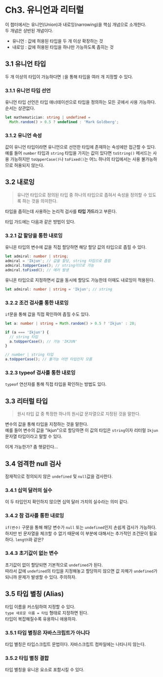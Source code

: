 # Ch3. 유니언과 리터럴

이 챕터에서는 유니언(Union)과 내로잉(narrowing)을 핵심 개념으로 소개한다.  
두 개념은 상반된 개념이다.

- 유니언 : 값에 허용된 타입을 두 개 이상 확장하는 것
- 내로잉 : 값에 허용된 타입을 하나만 가능하도록 좁히는 것

## 3.1 유니언 타입

두 개 이상의 타입이 가능하다면 `|`을 통해 타입을 여러 개 지정할 수 있다.

### 3.1.1 유니언 타입 선언

유니언 타입 선언은 타입 애너테이션으로 타입을 정의하는 모든 곳에서 사용 가능하다. 순서는 상관없다.

```ts
let mathematician: string | undefined =
  Math.random() > 0.5 ? undefined : 'Mark Goldberg';
```

### 3.1.2 유니언 속성

값이 유니언 타입이라면 유니언으로 선언한 타입에 존재하는 속성에만 접근할 수 있다.  
예를 들어 `number` 타입과 `string` 타입을 가지는 값이 있다면 `toString()` 메서드는 사용 가능하지만 `toUpperCase()`나 `toFixed()`는 어느 하나의 타입에서는 사용 불가능하므로 허용되지 않는다.

## 3.2 내로잉

> 유니언 타입으로 정의된 타입 중 하나의 타입으로 좁혀서 속성을 정의할 수 있도록 하는 것을 의미한다.

타입을 좁히는데 사용하는 논리적 검사를 **타입 가드**라고 부른다.

타입 가드에는 다음과 같은 방법이 있다.

### 3.2.1 값 할당을 통한 내로잉

유니온 타입의 변수에 값을 직접 할당하면 해당 할당 값의 타입으로 좁힐 수 있다.

```ts
let admiral: number | string;
admiral = 'Ikjun'; // 값을 할당, string 타입으로 좁힘
admiral.toUpperCase(); // string이므로 가능
admiral.toFixed(); // 에러 발생
```

유니온 타입으로 지정하면서 값을 동시에 할당도 가능한데 이때도 내로잉이 적용된다.

```ts
let admiral: number | string = 'Ikjun'; // string
```

### 3.2.2 조건 검사를 통한 내로잉

`if`문을 통해 값을 직접 확인하여 좁힐 수도 있다.

```ts
let a: number | string = Math.random() > 0.5 ? 'Ikjun' : 28;

if (a === 'Ikjun') {
  // string 타입
  a.toUpperCase(); // 가능 'IKJUN'
}

// number | string 타입
a.toUpperCase(); // 불가능 어떤 타입인지 모름
```

### 3.2.3 typeof 검사를 통한 내로잉

`typeof` 연산자를 통해 직접 타입을 확인하는 방법도 있다.

## 3.3 리터럴 타입

> 원시 타입 값 중 특정한 하나의 원시값 문자열으로 지정된 것을 말한다.

변수의 값을 통해 타입을 지정하는 것을 말한다.  
예를 들어 변수의 값을 "Ikjun"으로 할당하면 이 값의 타입은 `string`이자 리터럴 `Ikjun` 문자열 타입이라고 말할 수 있다.

이게 가능한가? 좀 헷갈린다...

## 3.4 엄격한 null 검사

잠재적으로 정의되지 않은 `undefined` 및 `null`값을 검사한다.

### 3.4.1 십억 달러의 실수

이 두 타입인지 확인하지 않으면 십억 달러 가치의 실수라는 의미 같다.

### 3.4.2 참 검사를 통한 내로잉

`if(변수)` 구문을 통해 해당 변수가 `null` 또는 `undefined`인지 손쉽게 검사가 가능하다.
하지만 빈 문자열을 체크할 수 없기 때문에 이 부분에 대해서는 추가적인 조건문이 필요하다. `length`와 같은?

### 3.4.3 초기값이 없는 변수

초기값이 없이 할당되면 기본적으로 `undefined`가 된다.  
따라서 값에 `undefined`의 타입을 지정해놓고 할당하지 않으면 값 자체가 `undefined`가 되니까 문제가 발생할 수 있다. 주의하자.

## 3.5 타입 별칭 (Alias)

타입 이름을 커스텀하여 지정할 수 있다.  
`type 새로운 이름 = 타입` 형태로 지정하면 된다.  
타입이 복잡해질수록 유용하니 애용하자.

### 3.5.1 타입 별칭은 자바스크립트가 아니다

타입 별칭은 타입스크립트 문법이다. 자바스크립트 컴파일에는 나타나지 않는다.

### 3.5.2 타입 별칭 결합

타입 별칭을 유니온 요소로 포함시킬 수 있다.
